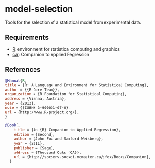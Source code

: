 # model-selection
Tools for the selection of a statistical model from experimental data. 

## Requirements
- [R](https://www.r-project.org/): environment for statistical computing and graphics
- [car](https://cran.r-project.org/web/packages/car/): Companion to Applied Regression

## References

```bibtex
@Manual{R,
title = {R: A Language and Environment for Statistical Computing},
author = {{R Core Team}},
organization = {R Foundation for Statistical Computing},
address = {Vienna, Austria},
year = {2013},
note = {{ISBN} 3-900051-07-0},
url = {http://www.R-project.org/},
}

@Book{,
    title = {An {R} Companion to Applied Regression},
    edition = {Second},
    author = {John Fox and Sanford Weisberg},
    year = {2011},
    publisher = {Sage},
    address = {Thousand Oaks {CA}},
    url = {http://socserv.socsci.mcmaster.ca/jfox/Books/Companion},
  }
